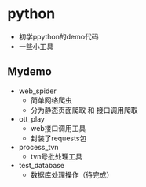 # python

* 初学ppython的demo代码
* 一些小工具
## Mydemo
* web_spider
  * 简单网络爬虫
  * 分为静态页面爬取 和 接口调用爬取
* ott_play
  * web接口调用工具
  * 封装了requests包
* process_tvn
  * tvn号批处理工具
* test_database
  * 数据库处理操作（待完成）
  
  
 
